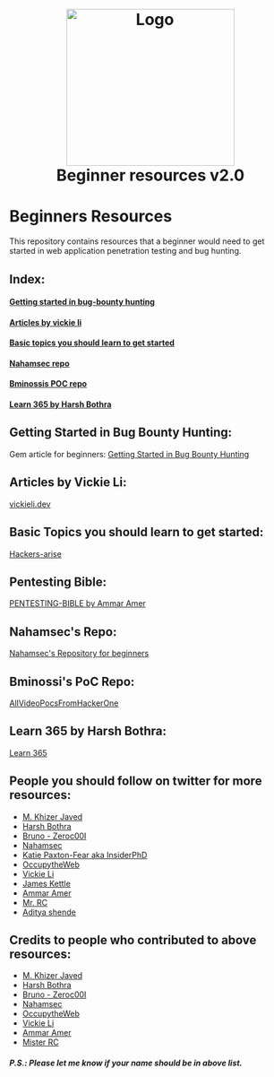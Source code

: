<h1 align="center">
  <br>
  <a href="https://github.com/HACKE-RC/beginners-resources"><img src="https://beeimg.com/images/k14536081393.png" alt="Logo" width="300" height="280"></a>
  <br>
  Beginner resources v2.0
  <br>
</h1>

# Beginners Resources
This repository contains resources that a beginner would need to get started in web application penetration testing and bug hunting.

## Index:
#### [Getting started in bug-bounty hunting](https://github.com/kushagrasarathe/beginners-resources#getting-started-in-bug-bounty-hunting)
#### [Articles by vickie li](https://github.com/kushagrasarathe/beginners-resources#articles-by-vickie-li)
#### [Basic topics you should learn to get started](https://github.com/kushagrasarathe/beginners-resources#basic-topics-you-should-learn-to-get-started)
#### [Nahamsec repo](https://github.com/kushagrasarathe/beginners-resources#nahamsec-repo)
#### [Bminossis POC repo](https://github.com/kushagrasarathe/beginners-resources#bminossis-poc-repo)
#### [Learn 365 by Harsh Bothra](https://github.com/kushagrasarathe/beginners-resources#learn-365-by-harsh-bothra)


## Getting Started in Bug Bounty Hunting:
Gem article for beginners:
[Getting Started in Bug Bounty Hunting](https://whoami.securitybreached.org/2019/06/03/guide-getting-started-in-bug-bounty-hunting/)

## Articles by Vickie Li:
[vickieli.dev](https://vickieli.dev/)

## Basic Topics you should learn to get started:
[Hackers-arise](https://www.hackers-arise.com/getting-started) 

## Pentesting Bible:
[PENTESTING-BIBLE by Ammar Amer](https://github.com/blaCCkHatHacEEkr/PENTESTING-BIBLE)

## Nahamsec's Repo:
[Nahamsec's Repository for beginners](https://github.com/nahamsec/Resources-for-Beginner-Bug-Bounty-Hunters)

## Bminossi's PoC Repo:
[AllVideoPocsFromHackerOne](https://github.com/bminossi/AllVideoPocsFromHackerOne)

## Learn 365 by Harsh Bothra:
[Learn 365](https://github.com/harsh-bothra/learn365)


## People you should follow on twitter for more resources:
- [M. Khizer Javed](https://twitter.com/KHIZER_JAVED47)
- [Harsh Bothra](https://twitter.com/harshbothra_)
- [Bruno - Zeroc00I](https://twitter.com/zeroc00I)
- [Nahamsec](https://twitter.com/NahamSec)
- [Katie Paxton-Fear aka InsiderPhD](https://twitter.com/InsiderPhD)
- [OccupytheWeb](https://twitter.com/three_cube)
- [Vickie Li](https://twitter.com/vickieli7)
- [James Kettle](https://twitter.com/albinowax)
- [Ammar Amer](https://twitter.com/cry__pto)
- [Mr. RC](https://twitter.com/coder_rc)
- [Aditya shende](https://twitter.com/ADITYASHENDE17) 

## Credits to people who contributed to above resources: 
- [M. Khizer Javed](https://twitter.com/KHIZER_JAVED47)
- [Harsh Bothra](https://twitter.com/harshbothra_)
- [Bruno - Zeroc00I](https://twitter.com/zeroc00I)
- [Nahamsec](https://twitter.com/NahamSec)
- [OccupytheWeb](https://twitter.com/three_cube)
- [Vickie Li](https://twitter.com/vickieli7)
- [Ammar Amer](https://twitter.com/cry__pto)
- [Mister RC](https://twitter.com/coder_rc)

##### P.S.: Please let me know if your name should be in above list.
